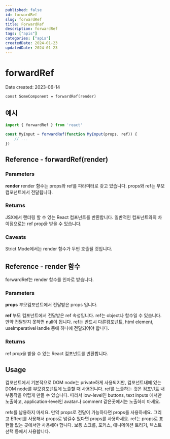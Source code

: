 ```yaml
---
published: false
id: forwardRef
slug: forwardRef
title: ForwardRef
description: forwardRef
tags: ["apis"]
categories: ["apis"]
createdDate: 2024-01-23
updatedDate: 2024-01-23
---
```


# forwardRef

Date created: 2023-06-14

```tsx
const SomeComponent = forwardRef(render)
```

## 예시 
```ts
import { forwardRef } from 'react'

const MyInput = forwardRef(function MyInput(props, ref)) {
    // ...
})
```
## Reference - forwardRef(render)
### Parameters
**render**
render 함수는 props와 ref를 파라미터로 갖고 있습니다.
props와 ref는 부모 컴포넌트에서 전달됩니다.

### Returns
JSX에서 랜더링 할 수 있는 React 컴포넌트를 반환합니다.
일반적인 컴포넌트와의 차이점으로는 ref prop을 받을 수 있습니다.

### Caveats
Strict Mode에서는 render 함수가 두번 호출될 것입니다.

## Reference - render 함수
forwardRef는 render 함수를 인자로 받습니다.

### Parameters
**props**
부모컴포넌트에서 전달받은 props 입니다.

**ref**
부모 컴포넌트에서 전달받은 ref 속성입니다.
ref는 object나 함수일 수 있습니다. 만약 전달받지 못하면 null이 됩니다.
ref는 반드시 다른컴포넌트, html element, useImperativeHandle 중에 하나에 전달되어야 합니다.

### Returns
ref prop을 받을 수 있는 React 컴포넌트를 반환합니다.

## Usage

컴포넌트에서 기본적으로 DOM node는 private하게 사용되지만, 컴포넌트내에 있는 DOM node를 부모컴포넌트에 노출할 때 사용됩니다.
ref를 노출하는 것은 컴포넌트 내부동작을 어렵게 만들 수 있습니다.
따라서 low-level인 buttons, text inputs 에서만 노출하고, application-level인 avatar나 comment 같은곳에서는 노출하지 마세요.

refs를 남용하지 마세요. 만약 props로 전달이 가능하다면 props를 사용하세요.
그리고 Effect를 사용해서 props로 넘길수 있다면 props를 사용하세요.
ref는 props로 표현할 없는 곳에서만 사용해야 합니다.
보통 스크롤, 포커스, 애니메이션 트리거, 텍스트 선택 등에서 사용합니다.


